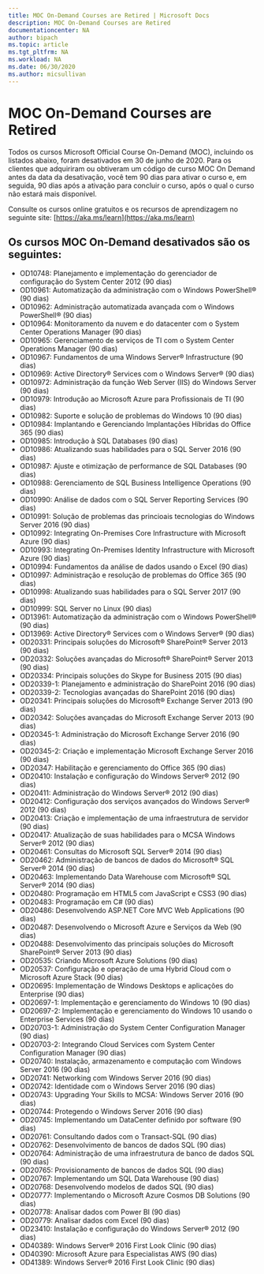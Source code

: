 ```yaml
---
title: MOC On-Demand Courses are Retired | Microsoft Docs
description: MOC On-Demand Courses are Retired 
documentationcenter: NA 
author: bipach
ms.topic: article
ms.tgt_pltfrm: NA
ms.workload: NA
ms.date: 06/30/2020
ms.author: micsullivan
---
```

# MOC On-Demand Courses are Retired

Todos os cursos Microsoft Official Course On-Demand (MOC), incluindo os listados abaixo, foram desativados em 30 de junho de 2020.  Para os clientes que adquiriram ou obtiveram um código de curso MOC On Demand antes da data da desativação, você tem 90 dias para ativar o curso e, em seguida, 90 dias após a ativação para concluir o curso, após o qual o curso não estará mais disponível.

Consulte os cursos online gratuitos e os recursos de aprendizagem no seguinte site: [https://aka.ms/learn](https://aka.ms/learn)

## Os cursos MOC On-Demand desativados são os seguintes:

- OD10748: Planejamento e implementação do gerenciador de configuração do System Center 2012 (90 dias)
- OD10961: Automatização da administração com o Windows PowerShell® (90 dias)
- OD10962: Administração automatizada avançada com o Windows PowerShell® (90 dias)  
- OD10964: Monitoramento da nuvem e do datacenter com o System Center Operations Manager (90 dias)  
- OD10965: Gerenciamento de serviços de TI com o System Center Operations Manager (90 dias)  
- OD10967: Fundamentos de uma Windows Server® Infrastructure (90 dias)  
- OD10969: Active Directory® Services com o Windows Server® (90 dias)  
- OD10972: Administração da função Web Server (IIS) do Windows Server (90 dias)  
- OD10979: Introdução ao Microsoft Azure para Profissionais de TI (90 dias)  
- OD10982: Suporte e solução de problemas do Windows 10 (90 dias)  
- OD10984: Implantando e Gerenciando Implantações Híbridas do Office 365 (90 dias)  
- OD10985: Introdução à SQL Databases (90 dias)  
- OD10986: Atualizando suas habilidades para o SQL Server 2016 (90 dias)  
- OD10987: Ajuste e otimização de performance de SQL Databases (90 dias)  
- OD10988: Gerenciamento de SQL Business Intelligence Operations (90 dias)  
- OD10990: Análise de dados com o SQL Server Reporting Services (90 dias)  
- OD10991: Solução de problemas das princioais tecnologias do Windows Server 2016 (90 dias)  
- OD10992: Integrating On-Premises Core Infrastructure with Microsoft Azure (90 dias)  
- OD10993: Integrating On-Premises Identity Infrastructure with Microsoft Azure (90 dias)  
- OD10994: Fundamentos da análise de dados usando o Excel (90 dias)  
- OD10997: Administração e resolução de problemas do Office 365 (90 dias)  
- OD10998: Atualizando suas habilidades para o SQL Server 2017 (90 dias)  
- OD10999: SQL Server no Linux (90 dias)  
- OD13961: Automatização da administração com o Windows PowerShell® (90 dias)  
- OD13969: Active Directory® Services com o Windows Server® (90 dias)  
- OD20331: Principais soluções do Microsoft® SharePoint® Server 2013 (90 dias)  
- OD20332: Soluções avançadas do Microsoft® SharePoint® Server 2013 (90 dias)  
- OD20334: Principais soluções do Skype for Business 2015 (90 dias)  
- OD20339-1: Planejamento e administração do SharePoint 2016 (90 dias)  
- OD20339-2: Tecnologias avançadas do SharePoint 2016 (90 dias)  
- OD20341: Principais soluções do Microsoft® Exchange Server 2013 (90 dias)  
- OD20342: Soluções avançadas do Microsoft Exchange Server 2013 (90 dias)  
- OD20345-1: Administração do Microsoft Exchange Server 2016 (90 dias)  
- OD20345-2: Criação e implementação Microsoft Exchange Server 2016 (90 dias)  
- OD20347: Habilitação e gerenciamento do Office 365 (90 dias)  
- OD20410: Instalação e configuração do Windows Server® 2012 (90 dias)  
- OD20411: Administração do Windows Server® 2012 (90 dias)  
- OD20412: Configuração dos serviços avançados do Windows Server® 2012 (90 dias)  
- OD20413: Criação e implementação de uma infraestrutura de servidor (90 dias)  
- OD20417: Atualização de suas habilidades para o MCSA Windows Server® 2012 (90 dias)  
- OD20461: Consultas do Microsoft SQL Server® 2014 (90 dias)  
- OD20462: Administração de bancos de dados do Microsoft® SQL Server® 2014 (90 dias)  
- OD20463: Implementando Data Warehouse com Microsoft® SQL Server® 2014 (90 dias)  
- OD20480: Programação em HTML5 com JavaScript e CSS3 (90 dias)  
- OD20483: Programação em C# (90 dias)  
- OD20486: Desenvolvendo ASP.NET Core MVC Web Applications (90 dias)  
- OD20487: Desenvolvendo o Microsoft Azure e Serviços da Web (90 dias)  
- OD20488: Desenvolvimento das principais soluções do Microsoft SharePoint® Server 2013 (90 dias)  
- OD20535: Criando Microsoft Azure Solutions (90 dias)  
- OD20537: Configuração e operação de uma Hybrid Cloud com o Microsoft Azure Stack (90 dias)  
- OD20695: Implementação de Windows Desktops e aplicações do Enterprise (90 dias)  
- OD20697-1: Implementação e gerenciamento do Windows 10 (90 dias)  
- OD20697-2: Implementação e gerenciamento do Windows 10 usando o Enterprise Services (90 dias)  
- OD20703-1: Administração do System Center Configuration Manager (90 dias)  
- OD20703-2: Integrando Cloud Services com System Center Configuration Manager (90 dias)  
- OD20740: Instalação, armazenamento e computação com Windows Server 2016 (90 dias)  
- OD20741: Networking com Windows Server 2016 (90 dias)  
- OD20742: Identidade com o Windows Server 2016 (90 dias)  
- OD20743: Upgrading Your Skills to MCSA: Windows Server 2016 (90 dias)  
- OD20744: Protegendo o Windows Server 2016 (90 dias)  
- OD20745: Implementando um DataCenter definido por software (90 dias)  
- OD20761: Consultando dados com o Transact-SQL (90 dias)  
- OD20762: Desenvolvimento de bancos de dados SQL (90 dias)  
- OD20764: Administração de uma infraestrutura de banco de dados SQL (90 dias)  
- OD20765: Provisionamento de bancos de dados SQL (90 dias)  
- OD20767: Implementando um SQL Data Warehouse (90 dias)  
- OD20768: Desenvolvendo modelos de dados SQL (90 dias)  
- OD20777: Implementando o Microsoft Azure Cosmos DB Solutions (90 dias)  
- OD20778: Analisar dados com Power BI (90 dias)  
- OD20779: Analisar dados com Excel (90 dias)  
- OD23410: Instalação e configuração do Windows Server® 2012 (90 dias)  
- OD40389: Windows Server® 2016 First Look Clinic (90 dias)  
- OD40390: Microsoft Azure para Especialistas AWS (90 dias)  
- OD41389: Windows Server® 2016 First Look Clinic (90 dias)  
